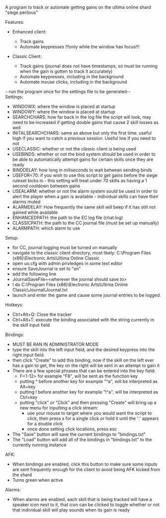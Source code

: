 A program to track or automate getting gains on the ultima online shard "siege perilous"

Features:
  * Enhanced client:
    * Track gains
    * Automate keypresses !!!only while the window has focus!!!
  
  * Classic Client:
    * Track gains (journal does not have timestamps, so must be running when the gain is gotten to track it accurately)
    * Automate keypresses, including in the background
    * Automate mouse clicks, including in the background

--run the program once for the settings file to be generated--\
Settings:
  * WINDOWX: where the window is placed at startup
  * WINDOWY: where the window is placed at startup
  * SEARCHCHARS: how far back in the log file the script will look, may need to be increased if getting double gains that cause 2 skill losses as well
  * INITALSEARCHCHARS: same as above but only the first time.  useful high if you want to catch a previous session.  Useful low if you need to not
  * USECLASSIC: whether or not the classic client is being used
  * USEBINDS: whether or not the bind system should be used in order to be able to automatically attempt gains for certain skills once they are ready
  * BINDDELAY: how long in miliseconds to wait between sending binds
  * USEFOR<70: if you wish to use this script to get gains before the siege ruleset kicks in - this setting will treat under 70 skills as having a 1 second cooldown between gains
  * USEALARM: whether or not the alarm system sould be used in order to alert the player when a gain is available   - individual skills can have their alarms muted
  * ALARMDELAY: How frequently the same skill will beep if it has still not gained while available
  * ENHANCEDPATH: the path to the EC log file (chat.log)
  * CLASSICPATH: the path to the CC journal file (must be set up manually)
  * ALARMPATH: which alarm to use

Setup:
  * for CC, journal logging must be turned on manually
  * navigate to the classic client directory, most likely: C:\Program Files (x86)\Electronic Arts\Ultima Online Classic
  * open uo.cfg with admin privledges in some text editor
  * ensure SaveJournal is set to "on"
  * add the following line
  * JournalSaveFile=\<wherever the journal should save to\>
  * I do C:\Program Files (x86)\Electronic Arts\Ultima Online Classic\Journal\Journal.txt
  * launch and enter the game and cause some journal entries to be logged.

Hotkeys:
  * Ctrl+Alt+Q: Close the tracker
  * Ctrl+Alt+T: execute the binding associated with the string currently in the skill input field

Bindings:
  * MUST BE RAN IN ADMINISTRATOR MODE
  * type the skill into the left input field, and the desired keypress into the right input field.
  * then click "Create" to add this binding, now if the skill on the left ever has a gain to get, the key on the right will be sent in an attempt to gain it
  * There are a few special phrases that can be entered into the key field:
    * F\<1-12\> for example "F8", will be sent as the function key
    * putting ^ before another key for example "^a", will be interpreted as Alt+key
    * putting ! before another key for example "!^a", will be interpreted as Ctrl+key
    * putting "click" or "Click" and then pressing "Create" will bring up a new menu for inputting a click stream:
      * use your mouse to target where you would want the script to click, then press s for a single click or hold it until the ':' appears for a double click
      * once done setting click locations, press esc
  * The "Save" button will save the current bindings to "bindings.txt"
  * The "Load" button will add all of the bindings in "bindings.txt" to the currently running instance

AFK:
  * When bindings are enabled, click this button to make sure some inputs are sent frequently enough for the client to avoid being AFK kicked from the shard
  * Turns green when active

Alarms:
  * When alarms are enabled, each skill that is being tracked will have a speaker icon next to it, that icon can be clicked to toggle whether or not that individual skill will play sounds when its gain is ready
    
    
    
